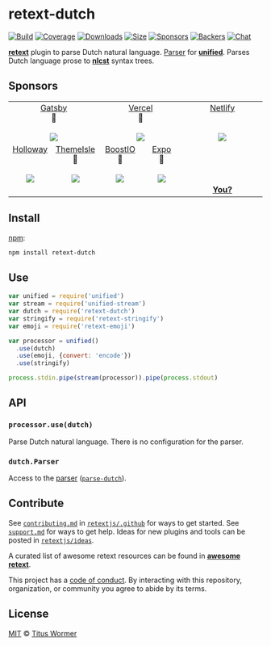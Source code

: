# retext-dutch

[![Build][build-badge]][build]
[![Coverage][coverage-badge]][coverage]
[![Downloads][downloads-badge]][downloads]
[![Size][size-badge]][size]
[![Sponsors][sponsors-badge]][collective]
[![Backers][backers-badge]][collective]
[![Chat][chat-badge]][chat]

[**retext**][retext] plugin to parse Dutch natural language.
[Parser][] for [**unified**][unified].
Parses Dutch language prose to [**nlcst**][nlcst] syntax trees.

## Sponsors

<!--lint ignore no-html-->

<table>
  <tr valign="top">
    <td width="33.33%" align="center" colspan="2">
      <a href="https://www.gatsbyjs.org">Gatsby</a><br>🥇<br><br>
      <a href="https://www.gatsbyjs.org"><img src="https://avatars1.githubusercontent.com/u/12551863?s=900&v=4"></a>
    </td>
    <td width="33.33%" align="center" colspan="2">
      <a href="https://vercel.com">Vercel</a><br>🥇<br><br>
      <!--OC has a sharper image-->
      <a href="https://vercel.com"><img src="https://images.opencollective.com/vercel/d8a5bee/logo/512.png"></a>
    </td>
    <td width="33.33%" align="center" colspan="2">
      <a href="https://www.netlify.com">Netlify</a><br><br><br>
      <!--OC has a sharper image-->
      <a href="https://www.netlify.com"><img src="https://images.opencollective.com/netlify/4087de2/logo/512.png"></a>
    </td>
  </tr>
  <tr valign="top">
    <td width="16.67%" align="center">
      <a href="https://www.holloway.com">Holloway</a><br><br><br>
      <a href="https://www.holloway.com"><img src="https://avatars1.githubusercontent.com/u/35904294?s=300&v=4"></a>
    </td>
    <td width="16.67%" align="center">
      <a href="https://themeisle.com">ThemeIsle</a><br>🥉<br><br>
      <a href="https://themeisle.com"><img src="https://twitter-avatar.now.sh/themeisle"></a>
    </td>
    <td width="16.67%" align="center">
      <a href="https://boostio.co">BoostIO</a><br>🥉<br><br>
      <a href="https://boostio.co"><img src="https://avatars1.githubusercontent.com/u/13612118?s=300&v=4"></a>
    </td>
    <td width="16.67%" align="center">
      <a href="https://expo.io">Expo</a><br>🥉<br><br>
      <a href="https://expo.io"><img src="https://avatars1.githubusercontent.com/u/12504344?s=300&v=4"></a>
    </td>
    <td width="50%" align="center" colspan="2">
      <br><br><br><br>
      <a href="https://opencollective.com/unified"><strong>You?</strong></a>
    </td>
  </tr>
</table>

## Install

[npm][]:

```sh
npm install retext-dutch
```

## Use

```js
var unified = require('unified')
var stream = require('unified-stream')
var dutch = require('retext-dutch')
var stringify = require('retext-stringify')
var emoji = require('retext-emoji')

var processor = unified()
  .use(dutch)
  .use(emoji, {convert: 'encode'})
  .use(stringify)

process.stdin.pipe(stream(processor)).pipe(process.stdout)
```

## API

### `processor.use(dutch)`

Parse Dutch natural language.
There is no configuration for the parser.

### `dutch.Parser`

Access to the [parser][] ([`parse-dutch`][parse-dutch]).

## Contribute

See [`contributing.md`][contributing] in [`retextjs/.github`][health] for ways
to get started.
See [`support.md`][support] for ways to get help.
Ideas for new plugins and tools can be posted in [`retextjs/ideas`][ideas].

A curated list of awesome retext resources can be found in [**awesome
retext**][awesome].

This project has a [code of conduct][coc].
By interacting with this repository, organization, or community you agree to
abide by its terms.

## License

[MIT][license] © [Titus Wormer][author]

<!-- Definitions -->

[build-badge]: https://img.shields.io/travis/retextjs/retext/main.svg

[build]: https://travis-ci.org/retextjs/retext

[coverage-badge]: https://img.shields.io/codecov/c/github/retextjs/retext.svg

[coverage]: https://codecov.io/github/retextjs/retext

[downloads-badge]: https://img.shields.io/npm/dm/retext-dutch.svg

[downloads]: https://www.npmjs.com/package/retext-dutch

[size-badge]: https://img.shields.io/bundlephobia/minzip/retext-dutch.svg

[size]: https://bundlephobia.com/result?p=retext-dutch

[sponsors-badge]: https://opencollective.com/unified/sponsors/badge.svg

[backers-badge]: https://opencollective.com/unified/backers/badge.svg

[collective]: https://opencollective.com/unified

[chat-badge]: https://img.shields.io/badge/chat-discussions-success.svg

[chat]: https://github.com/retextjs/retext/discussions

[health]: https://github.com/retextjs/.github

[contributing]: https://github.com/retextjs/.github/blob/main/contributing.md

[support]: https://github.com/retextjs/.github/blob/main/support.md

[coc]: https://github.com/retextjs/.github/blob/main/code-of-conduct.md

[ideas]: https://github.com/retextjs/ideas

[awesome]: https://github.com/retextjs/awesome-retext

[license]: https://github.com/retextjs/retext/blob/main/license

[author]: https://wooorm.com

[npm]: https://docs.npmjs.com/cli/install

[unified]: https://github.com/unifiedjs/unified

[retext]: https://github.com/retextjs/retext

[nlcst]: https://github.com/syntax-tree/nlcst

[parser]: https://github.com/unifiedjs/unified#processorparser

[parse-dutch]: https://github.com/wooorm/parse-dutch
